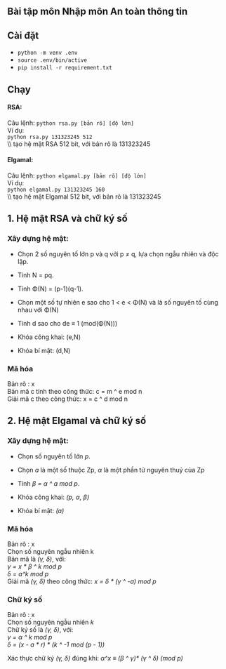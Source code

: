 ## Bài tập môn Nhập môn An toàn thông tin

## Cài đặt
* ``` python -m venv .env ```
* ``` source .env/bin/active ```
* ``` pip install -r requirement.txt ```

## Chạy
#### RSA:
Câu lệnh: ```python rsa.py [bản rõ] [độ lớn]``` \
Ví dụ: \
```python rsa.py 131323245 512``` \
\\\ tạo hệ mật RSA 512 bit, với bản rõ là 131323245
#### Elgamal:
Câu lệnh: ```python elgamal.py [bản rõ] [độ lớn]``` \
Ví dụ: \
```python elgamal.py 131323245 160``` \
\\\ tạo hệ mật Elgamal 512 bit, với bản rõ là 131323245
## 1. Hệ mật RSA và chữ ký số
### Xây dựng hệ mật:
* Chọn 2 số nguyên tố lớn p và q với p ≠ q, lựa chọn ngẫu nhiên và độc lập.
* Tính N = pq.
* Tính Φ(N) = (p-1)(q-1).
* Chọn một số tự nhiên e sao cho 1 < e < Φ(N) và là số nguyên tố cùng nhau với Φ(N)
* Tính d sao cho de ≡ 1 (mod(Φ(N)))

* Khóa công khai: (e,N)
* Khóa bí mật: (d,N)

### Mã hóa
Bản rõ : x \
Bản mã c tính theo công thức: c = m ^ e mod n \
Giải mã c theo công thức: x = c ^ d mod n
## 2. Hệ mật Elgamal và chữ ký số
### Xây dựng hệ mật:
* Chọn số nguyên tố lớn *p*.
* Chọn *a* là một số thuộc Zp, *α* là một phần tử nguyên thuỷ của Zp
* Tính *β = α ^ a mod p*.

* Khóa công khai: *(p, α, β)*
* Khóa bí mật: *(a)*

### Mã hóa
Bản rõ : x \
Chọn số nguyên ngẫu nhiên k \
Bản mã là *(γ, δ)*, với: \
*γ = x * β ^ k mod p*\
*δ = a^k mod p* \
Giải mã *(γ, δ)* theo công thức: *x = δ * (γ ^ -a) mod p*

### Chữ ký số

Bản rõ : x \
Chọn số nguyên ngẫu nhiên *k* \
Chữ ký số là *(γ, δ)*, với: \
*γ = α ^ k mod p* \
*δ = (x - a * r) * (k ^ -1 mod (p - 1))* 

Xác thực chữ ký *(γ, δ)* đúng khi: *α^x ≡ (β ^ γ)\* (γ ^ δ) (mod p)*




